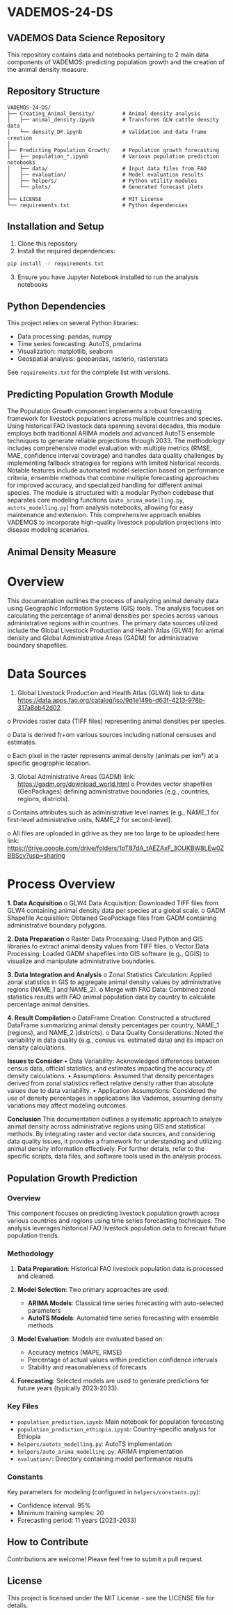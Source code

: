 # VADEMOS-24-DS

## VADEMOS Data Science Repository
This repository contains data and notebooks pertaining to 2 main data components of VADEMOS: predicting population growth and the creation of the animal density measure. 

## Repository Structure
```
VADEMOS-24-DS/
├── Creating_Animal_Density/         # Animal density analysis
│   ├── animal_density.ipynb         # Transforms GLW cattle density data
│   └── density_DF.ipynb             # Validation and data frame creation
│
├── Predicting_Population_Growth/    # Population growth forecasting
│   ├── population_*.ipynb           # Various population prediction notebooks
│   ├── data/                        # Input data files from FAO
│   ├── evaluation/                  # Model evaluation results
│   ├── helpers/                     # Python utility modules
│   └── plots/                       # Generated forecast plots
│
├── LICENSE                          # MIT License
└── requirements.txt                 # Python dependencies
```

## Installation and Setup
1. Clone this repository
2. Install the required dependencies:
```bash
pip install -r requirements.txt
```
3. Ensure you have Jupyter Notebook installed to run the analysis notebooks

## Python Dependencies
This project relies on several Python libraries:
- Data processing: pandas, numpy
- Time series forecasting: AutoTS, pmdarima
- Visualization: matplotlib, seaborn
- Geospatial analysis: geopandas, rasterio, rasterstats

See `requirements.txt` for the complete list with versions.

## Predicting Population Growth Module

The Population Growth component implements a robust forecasting framework for livestock populations across multiple countries and species. Using historical FAO livestock data spanning several decades, this module employs both traditional ARIMA models and advanced AutoTS ensemble techniques to generate reliable projections through 2033. The methodology includes comprehensive model evaluation with multiple metrics (RMSE, MAE, confidence interval coverage) and handles data quality challenges by implementing fallback strategies for regions with limited historical records. Notable features include automated model selection based on performance criteria, ensemble methods that combine multiple forecasting approaches for improved accuracy, and specialized handling for different animal species. The module is structured with a modular Python codebase that separates core modeling functions (`auto_arima_modelling.py`, `autots_modelling.py`) from analysis notebooks, allowing for easy maintenance and extension. This comprehensive approach enables VADEMOS to incorporate high-quality livestock population projections into disease modeling scenarios.

## Animal Density Measure
# Overview
This documentation outlines the process of analyzing animal density data using Geographic Information Systems (GIS) tools. The analysis focuses on calculating the percentage of animal densities per species across various administrative regions within countries. The primary data sources utilized include the Global Livestock Production and Health Atlas (GLW4) for animal density and Global Administrative Areas (GADM) for administrative boundary shapefiles.

# Data Sources
1.	Global Livestock Production and Health Atlas (GLW4)
   link to data: https://data.apps.fao.org/catalog/iso/9d1e149b-d63f-4213-978b-317a8eb42d02
  	
o	Provides raster data (TIFF files) representing animal densities per species.

o	Data is derived fr+om various sources including national censuses and estimates.

o	Each pixel in the raster represents animal density (animals per km²) at a specific geographic location.

3.	Global Administrative Areas (GADM)
   link: https://gadm.org/download_world.html
o	Provides vector shapefiles (GeoPackages) defining administrative boundaries (e.g., countries, regions, districts).

o	Contains attributes such as administrative level names (e.g., NAME_1 for first-level administrative units, NAME_2 for second-level).

o	All files are uploaded in gdrive as they are too large to be uploaded here link: 
https://drive.google.com/drive/folders/1pT87dA_tAEZAxF_3OUKBW8LEw0ZBBScv?usp=sharing

# Process Overview

**1.	Data Acquisition**
o	GLW4 Data Acquisition: Downloaded TIFF files from GLW4 containing animal density data per species at a global scale.
o	GADM Shapefile Acquisition: Obtained GeoPackage files from GADM containing administrative boundary polygons.

**2.	Data Preparation**
o	Raster Data Processing: Used Python and GIS libraries to extract animal density values from TIFF files.
o	Vector Data Processing: Loaded GADM shapefiles into GIS software (e.g., QGIS) to visualize and manipulate administrative boundaries.

**3.	Data Integration and Analysis**
o	Zonal Statistics Calculation: Applied zonal statistics in GIS to aggregate animal density values by administrative regions (NAME_1 and NAME_2).
o	Merge with FAO Data: Combined zonal statistics results with FAO animal population data by country to calculate percentage animal densities.

**4.	Result Compilation**
o	DataFrame Creation: Constructed a structured DataFrame summarizing animal density percentages per country, NAME_1 (regions), and NAME_2 (districts).
o	Data Quality Considerations: Noted the variability in data quality (e.g., census vs. estimated data) and its impact on density calculations.

**Issues to Consider**
•	Data Variability: Acknowledged differences between census data, official statistics, and estimates impacting the accuracy of density calculations.
•	Assumptions: Assumed that density percentages derived from zonal statistics reflect relative density rather than absolute values due to data variability.
•	Application Assumptions: Considered the use of density percentages in applications like Vademos, assuming density variations may affect modeling outcomes.

**Conclusion**
This documentation outlines a systematic approach to analyze animal density across administrative regions using GIS and statistical methods. By integrating raster and vector data sources, and considering data quality issues, it provides a framework for understanding and utilizing animal density information effectively.
For further details, refer to the specific scripts, data files, and software tools used in the analysis process.

## Population Growth Prediction

### Overview
This component focuses on predicting livestock population growth across various countries and regions using time series forecasting techniques. The analysis leverages historical FAO livestock population data to forecast future population trends.

### Methodology
1. **Data Preparation**: Historical FAO livestock population data is processed and cleaned.
2. **Model Selection**: Two primary approaches are used:
   - **ARIMA Models**: Classical time series forecasting with auto-selected parameters
   - **AutoTS Models**: Automated time series forecasting with ensemble methods

3. **Model Evaluation**: Models are evaluated based on:
   - Accuracy metrics (MAPE, RMSE)
   - Percentage of actual values within prediction confidence intervals
   - Stability and reasonableness of forecasts

4. **Forecasting**: Selected models are used to generate predictions for future years (typically 2023-2033).

### Key Files
- `population_prediction.ipynb`: Main notebook for population forecasting
- `population_prediction_ethiopia.ipynb`: Country-specific analysis for Ethiopia
- `helpers/autots_modelling.py`: AutoTS implementation
- `helpers/auto_arima_modelling.py`: ARIMA implementation
- `evaluation/`: Directory containing model performance results

### Constants
Key parameters for modeling (configured in `helpers/constants.py`):
- Confidence interval: 95%
- Minimum training samples: 20
- Forecasting period: 11 years (2023-2033)

## How to Contribute
Contributions are welcome! Please feel free to submit a pull request.

## License
This project is licensed under the MIT License - see the LICENSE file for details.

